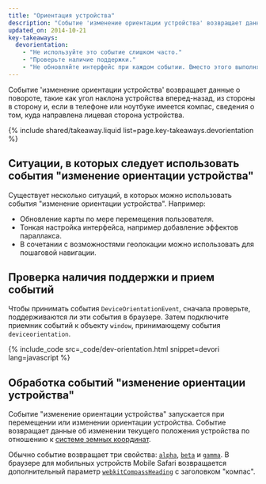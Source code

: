 ```yaml
---
title: "Ориентация устройства"
description: "Событие 'изменение ориентации устройства' возвращает данные о повороте, такие как угол наклона устройства вперед-назад, из стороны в сторону и, если в телефоне или ноутбуке имеется компас, сведения о том, куда направлена лицевая сторона устройства."
updated_on: 2014-10-21
key-takeaways:
  devorientation: 
    - "Не используйте это событие слишком часто."
    - "Проверьте наличие поддержки."
    - "Не обновляйте интерфейс при каждом событии. Вместо этого выполняйте синхронизацию с <code>requestAnimationFrame</code>."
---
```


<p class="intro">
  Событие 'изменение ориентации устройства' возвращает данные о повороте, такие как угол наклона устройства вперед-назад, из стороны в сторону и, если в телефоне или ноутбуке имеется компас, сведения о том, куда направлена лицевая сторона устройства.
</p>



{% include shared/takeaway.liquid list=page.key-takeaways.devorientation %}

## Ситуации, в которых следует использовать события "изменение ориентации устройства"

Существует несколько ситуаций, в которых можно использовать события "изменение ориентации устройства".  Например:

<ul>
  <li>Обновление карты по мере перемещения пользователя.</li>
  <li>Тонкая настройка интерфейса, например добавление эффектов параллакса.</li>
  <li>В сочетании с возможностями геолокации можно использовать для пошаговой навигации.</li>
</ul>

## Проверка наличия поддержки и прием событий

Чтобы принимать события `DeviceOrientationEvent`, сначала проверьте, поддерживаются ли эти события
в браузере.  Затем подключите приемник событий к объекту `window`,
принимающему события `deviceorientation`. 

{% include_code src=_code/dev-orientation.html snippet=devori lang=javascript %}

## Обработка событий "изменение ориентации устройства"

Событие "изменение ориентации устройства" запускается при перемещении или изменении
ориентации устройства.  Событие возвращает данные об изменении текущего положения
устройства по отношению к <a href="index.html#earth-coordinate-frame">
системе земных координат</a>.

Обычно событие возвращает три свойства:
<a href="index.html#rotation-data">`alpha`</a>, 
<a href="index.html#rotation-data">`beta`</a> и
<a href="index.html#rotation-data">`gamma`</a>.  В браузере для мобильных устройств Mobile Safari возвращается
дополнительный параметр <a href="https://developer.apple.com/library/safari/documentation/SafariDOMAdditions/Reference/DeviceOrientationEventClassRef/DeviceOrientationEvent/DeviceOrientationEvent.html">`webkitCompassHeading`</a> с заголовком
"компас".


